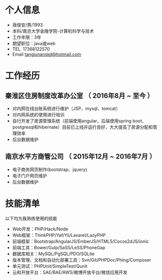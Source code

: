 # 个人信息

 - 唐俊安/男/1993 
 - 本科/南京大学金陵学院-计算机科学与技术 
 - 工作年限：3年
 - 期望职位：java或web
 - TEL. 17368122570
 - Email tangjunanskd@hotmail.com
 
# 工作经历

## 秦淮区住房制度改革办公室 （ 2016年8月 ~ 至今 ）

- 对内网在线台账系统进行维护（JSP、mysql、tomcat）
- 对内网系统的使用进行培训
- 自行开发了房源管理系统（前端使用angular，后端使用spring boot、postgresql和hibernate）目前已上线并运行良好，大大提高了房源分配和管理效率
- 后台数据维护
  
## 南京水平方商管公司 （ 2015年12月 ~ 2016年7月 ）
- 电子商务网页制作(bootstrap、jquery)
- 电子门户网页维护
- 后台数据维护

# 技能清单
以下均为我熟练使用的技能

- Web开发：PHP/Hack/Node
- Web框架：ThinkPHP/Yaf/Yii/Lavarel/LazyPHP
- 前端框架：Bootstrap/AngularJS/EmberJS/HTML5/Cocos2dJS/ionic
- 前端工具：Bower/Gulp/SaSS/LeSS/PhoneGap
- 数据库相关：MySQL/PgSQL/PDO/SQLite
- 版本管理、文档和自动化部署工具：Svn/Git/PHPDoc/Phing/Composer
- 单元测试：PHPUnit/SimpleTest/Qunit
- 云和开放平台：SAE/BAE/AWS/微博开放平台/微信应用开发
      